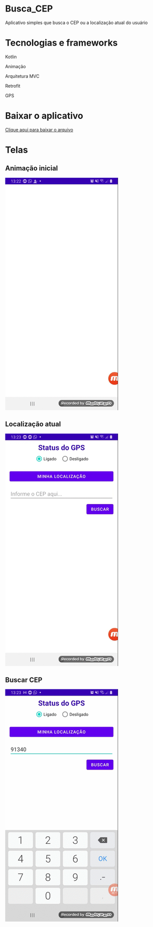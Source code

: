 # Busca_CEP
Aplicativo simples que busca o CEP ou a localização atual do usuário

# Tecnologias e frameworks
Kotlin

Animação

Arquitetura MVC

Retrofit

GPS

# Baixar o aplicativo
[Clique aqui para baixar o arquivo](https://github.com/patriciojdutra/Busca_CEP/raw/master/app-busca-cep.apk)


# Telas 

## Animação inicial
![gif](https://github.com/patriciojdutra/Busca_CEP/blob/master/anim.gif)



## Localização atual
![gif](https://github.com/patriciojdutra/Busca_CEP/blob/master/localizacao.gif)



## Buscar CEP
![gif](https://github.com/patriciojdutra/Busca_CEP/blob/master/cep.gif)
